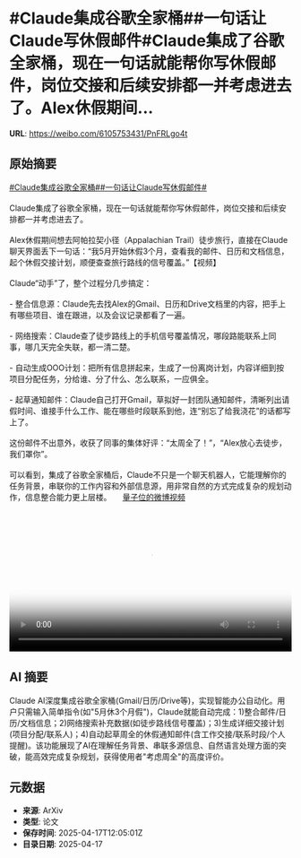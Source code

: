 # #Claude集成谷歌全家桶##一句话让Claude写休假邮件#Claude集成了谷歌全家桶，现在一句话就能帮你写休假邮件，岗位交接和后续安排都一并考虑进去了。Alex休假期间...

**URL**: https://weibo.com/6105753431/PnFRLgo4t

## 原始摘要

<a href="https://m.weibo.cn/search?containerid=231522type%3D1%26t%3D10%26q%3D%23Claude%E9%9B%86%E6%88%90%E8%B0%B7%E6%AD%8C%E5%85%A8%E5%AE%B6%E6%A1%B6%23&amp;extparam=%23Claude%E9%9B%86%E6%88%90%E8%B0%B7%E6%AD%8C%E5%85%A8%E5%AE%B6%E6%A1%B6%23" data-hide=""><span class="surl-text">#Claude集成谷歌全家桶#</span></a><a href="https://m.weibo.cn/search?containerid=231522type%3D1%26t%3D10%26q%3D%23%E4%B8%80%E5%8F%A5%E8%AF%9D%E8%AE%A9Claude%E5%86%99%E4%BC%91%E5%81%87%E9%82%AE%E4%BB%B6%23&amp;extparam=%23%E4%B8%80%E5%8F%A5%E8%AF%9D%E8%AE%A9Claude%E5%86%99%E4%BC%91%E5%81%87%E9%82%AE%E4%BB%B6%23" data-hide=""><span class="surl-text">#一句话让Claude写休假邮件#</span></a><br><br>Claude集成了谷歌全家桶，现在一句话就能帮你写休假邮件，岗位交接和后续安排都一并考虑进去了。<br><br>Alex休假期间想去阿帕拉契小径（Appalachian Trail）徒步旅行，直接在Claude聊天界面丢下一句话：“我5月开始休假3个月，查看我的邮件、日历和文档信息，起个休假交接计划，顺便查查旅行路线的信号覆盖。”【视频】<br><br>Claude“动手”了，整个过程分几步搞定：<br><br>- 整合信息源：Claude先去找Alex的Gmail、日历和Drive文档里的内容，把手上有哪些项目、谁在跟进，以及会议记录都看了一遍。<br><br>- 网络搜索：Claude查了徒步路线上的手机信号覆盖情况，哪段路能联系上同事，哪几天完全失联，都一清二楚。<br><br>- 自动生成OOO计划：把所有信息拼起来，生成了一份离岗计划，内容详细到按项目分配任务，分给谁、分了什么、怎么联系，一应俱全。<br><br>- 起草通知邮件：Claude自己打开Gmail，草拟好一封团队通知邮件，清晰列出请假时间、谁接手什么工作、能在哪些时段联系到他，连“别忘了给我浇花”的话都写上了。<br><br>这份邮件不出意外，收获了同事的集体好评：“太周全了！”，“Alex放心去徒步，我们罩你”。<br><br>可以看到，集成了谷歌全家桶后，Claude不只是一个聊天机器人，它能理解你的任务背景，串联你的工作内容和外部信息源，用非常自然的方式完成复杂的规划动作，信息整合能力更上层楼。 <a href="https://video.weibo.com/show?fid=1034:5156424553267230" data-hide=""><span class="url-icon"><img style="width: 1rem;height: 1rem" src="https://h5.sinaimg.cn/upload/2015/09/25/3/timeline_card_small_video_default.png" referrerpolicy="no-referrer"></span><span class="surl-text">量子位的微博视频</span></a><br clear="both"><div style="clear: both"></div><video controls="controls" poster="https://tvax4.sinaimg.cn/orj480/006Fd7o3ly1i0jsb5tcrej31hc0u0789.jpg" style="width: 100%"><source src="https://f.video.weibocdn.com/o0/gzCtEr2zlx08nxEP7la801041200e8nD0E010.mp4?label=mp4_720p&amp;template=1280x720.25.0&amp;ori=0&amp;ps=1CwnkDw1GXwCQx&amp;Expires=1744895008&amp;ssig=GHPL3MgzCq&amp;KID=unistore,video"><source src="https://f.video.weibocdn.com/o0/UcHuJ4Gvlx08nxEOMGKY0104120076Rq0E010.mp4?label=mp4_hd&amp;template=852x480.25.0&amp;ori=0&amp;ps=1CwnkDw1GXwCQx&amp;Expires=1744895008&amp;ssig=234DNB0Uxv&amp;KID=unistore,video"><source src="https://f.video.weibocdn.com/o0/sIHiFgvVlx08nxEOAkHm010412004lKr0E010.mp4?label=mp4_ld&amp;template=640x360.25.0&amp;ori=0&amp;ps=1CwnkDw1GXwCQx&amp;Expires=1744895008&amp;ssig=J5%2FhE0mvk3&amp;KID=unistore,video"><p>视频无法显示，请前往<a href="https://video.weibo.com/show?fid=1034%3A5156424553267230" target="_blank" rel="noopener noreferrer">微博视频</a>观看。</p></video>

## AI 摘要

Claude AI深度集成谷歌全家桶(Gmail/日历/Drive等)，实现智能办公自动化。用户只需输入简单指令(如"5月休3个月假")，Claude就能自动完成：1)整合邮件/日历/文档信息；2)网络搜索补充数据(如徒步路线信号覆盖)；3)生成详细交接计划(项目分配/联系人)；4)自动起草周全的休假通知邮件(含工作交接/联系时段/个人提醒)。该功能展现了AI在理解任务背景、串联多源信息、自然语言处理方面的突破，能高效完成复杂规划，获得使用者"考虑周全"的高度评价。

## 元数据

- **来源**: ArXiv
- **类型**: 论文
- **保存时间**: 2025-04-17T12:05:01Z
- **目录日期**: 2025-04-17

